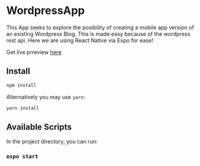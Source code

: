 # WordpressApp
This App seeks to explore the posibility of creating a mobile app version of an existing Wordpress Blog.
This is made easy because of the wordpress rest api. 
Here we are using React Native via Expo for ease!

Get live prreview [here](https://expo.io/@brownmarble/WordpressApp)

## Install

```sh
npm install
```

Alternatively you may use `yarn`:

```sh
yarn install
```
## Available Scripts

In the project directory, you can run:

### `expo start`
